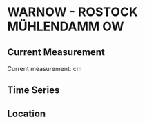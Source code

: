 # WARNOW - ROSTOCK MÜHLENDAMM OW

## Current Measurement

Current measurement: <Value topic="rivers/pegel-online/WARNOW/ROSTOCK MÜHLENDAMM OW/measurementValue"/> cm

## Time Series

<TimeSeries topic="rivers/pegel-online/WARNOW/ROSTOCK MÜHLENDAMM OW/measurementValue" period="week" />

## Location

<WorldMap>
  <Marker lat="54.08243779276885" lon="12.154273180293085" labelTopic="rivers/pegel-online/WARNOW/ROSTOCK MÜHLENDAMM OW" />
</WorldMap>
